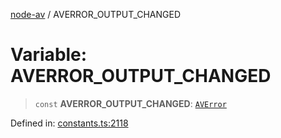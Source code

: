 [node-av](../globals.md) / AVERROR\_OUTPUT\_CHANGED

# Variable: AVERROR\_OUTPUT\_CHANGED

> `const` **AVERROR\_OUTPUT\_CHANGED**: [`AVError`](../type-aliases/AVError.md)

Defined in: [constants.ts:2118](https://github.com/seydx/av/blob/f8631fc881b394300b1479f511d55cf1c370a87f/src/constants/constants.ts#L2118)
